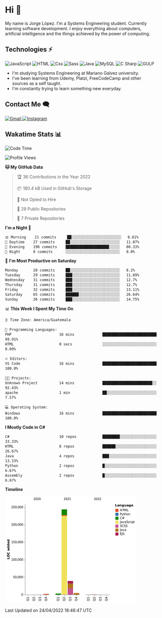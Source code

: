 
# Hi  👋

My name is Jorge López. I'm a Systems Engineering student. Currently learning software development. 
I enjoy everything about computers, artificial intelligence and the things achieved by the power of computing.

## Technologies ⚡
<p>
  <img alt="JavaScript" src="https://img.shields.io/badge/JavaScript-F7DF1E?logo=javascript&logoColor=white&style=for-the-badge" />
  <img alt="HTML" src="https://img.shields.io/badge/HTML-E34F26?logo=html5&logoColor=white&style=for-the-badge" />
  <img alt="Css" src="https://img.shields.io/badge/CSS-1572B6?logo=css3&logoColor=white&style=for-the-badge" />
  <img alt="Sass" src="https://img.shields.io/badge/Sass-CC6699?logo=sass&logoColor=white&style=for-the-badge" />
  <img alt="Java" src="https://img.shields.io/badge/java-1572B6?logo=java&logoColor=white&style=for-the-badge" />
  <img alt="MySQL" src="https://img.shields.io/badge/mysql-000?logo=mysql&logoColor=white&style=for-the-badge" />
  <img alt="C Sharp" src="https://img.shields.io/badge/C%23-239120?logo=c-sharp&logoColor=white&style=for-the-badge" />
  <img alt="GULP" src="https://img.shields.io/badge/gulp-FF0000?logo=gulp&logoColor=white&style=for-the-badge" />
</p>

- I'm studying Systems Engineering at Mariano Galvez university.
- I've been learning from Udemy, Platzi, FreeCodeCamp and other sources as a self taught.
- I'm constantly trying to learn something new everyday.

## Contact Me 🗨 

<p>
  <a href="mailto:jlopezgarciagt@gmail.com">
    <img alt="Gmail" src="https://img.shields.io/badge/gmail-FF0000?logo=gmail&logoColor=white&style=for-the-badge" />
  </a>
  <a href="https://www.instagram.com/jorge__ig__/">
    <img alt="Instagram" src="https://img.shields.io/badge/Instagram-E4405F?logo=instagram&logoColor=white&style=for-the-badge" />
  </a>
</p>

## Wakatime Stats 📊
<!--START_SECTION:waka-->
![Code Time](http://img.shields.io/badge/Code%20Time-68%20hrs%2049%20mins-blue)

![Profile Views](http://img.shields.io/badge/Profile%20Views-11-blue)

**🐱 My GitHub Data** 

> 🏆 36 Contributions in the Year 2022
 > 
> 📦 180.4 kB Used in GitHub's Storage 
 > 
> 🚫 Not Opted to Hire
 > 
> 📜 29 Public Repositories 
 > 
> 🔑 7 Private Repositories  
 > 
**I'm a Night 🦉** 

```text
🌞 Morning    21 commits     ██░░░░░░░░░░░░░░░░░░░░░░░   8.61% 
🌆 Daytime    27 commits     ██░░░░░░░░░░░░░░░░░░░░░░░   11.07% 
🌃 Evening    196 commits    ████████████████████░░░░░   80.33% 
🌙 Night      0 commits      ░░░░░░░░░░░░░░░░░░░░░░░░░   0.0%

```
📅 **I'm Most Productive on Saturday** 

```text
Monday       20 commits     ██░░░░░░░░░░░░░░░░░░░░░░░   8.2% 
Tuesday      29 commits     ███░░░░░░░░░░░░░░░░░░░░░░   11.89% 
Wednesday    31 commits     ███░░░░░░░░░░░░░░░░░░░░░░   12.7% 
Thursday     31 commits     ███░░░░░░░░░░░░░░░░░░░░░░   12.7% 
Friday       32 commits     ███░░░░░░░░░░░░░░░░░░░░░░   13.11% 
Saturday     65 commits     ██████░░░░░░░░░░░░░░░░░░░   26.64% 
Sunday       36 commits     ███░░░░░░░░░░░░░░░░░░░░░░   14.75%

```


📊 **This Week I Spent My Time On** 

```text
⌚︎ Time Zone: America/Guatemala

💬 Programming Languages: 
PHP                      16 mins             █████████████████████████   99.91% 
HTML                     0 secs              ░░░░░░░░░░░░░░░░░░░░░░░░░   0.09%

🔥 Editors: 
VS Code                  16 mins             █████████████████████████   100.0%

🐱‍💻 Projects: 
Unknown Project          14 mins             ███████████████████████░░   92.43% 
apache                   1 min               ██░░░░░░░░░░░░░░░░░░░░░░░   7.57%

💻 Operating System: 
Windows                  16 mins             █████████████████████████   100.0%

```

**I Mostly Code in C#** 

```text
C#                       10 repos            ████████░░░░░░░░░░░░░░░░░   33.33% 
HTML                     8 repos             ██████░░░░░░░░░░░░░░░░░░░   26.67% 
Java                     4 repos             ███░░░░░░░░░░░░░░░░░░░░░░   13.33% 
Python                   2 repos             █░░░░░░░░░░░░░░░░░░░░░░░░   6.67% 
Assembly                 2 repos             █░░░░░░░░░░░░░░░░░░░░░░░░   6.67%

```


**Timeline**

![Chart not found](https://raw.githubusercontent.com/he1ox/he1ox/main/charts/bar_graph.png) 


 Last Updated on 24/04/2022 18:46:47 UTC
<!--END_SECTION:waka-->

<!---
he1ox/he1ox is a ✨ special ✨ repository because its `README.md` (this file) appears on your GitHub profile.
You can click the Preview link to take a look at your changes.
--->
